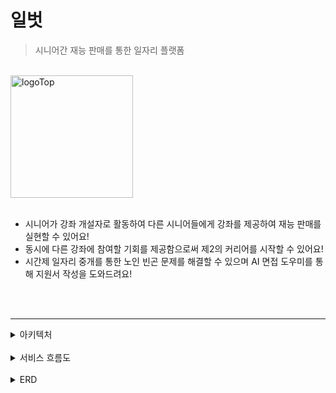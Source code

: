 # 일벗
> 시니어간 재능 판매를 통한 일자리 플랫폼

<br>


  <img width="196" alt="logoTop" src="https://github.com/job-buddy/.github/assets/67156494/1d02a8a4-8587-4852-95aa-adb460b1676e" width=500>

<br>

<br>

- 시니어가 강좌 개설자로 활동하여 다른 시니어들에게 강좌를 제공하여 재능 판매를 실현할 수 있어요!
- 동시에 다른 강좌에 참여할 기회를 제공함으로써 제2의 커리어를 시작할 수 있어요!
- 시간제 일자리 중개를 통한 노인 빈곤 문제를 해결할 수 있으며 AI 면접 도우미를 통해 지원서 작성을 도와드려요!


<br>

<br>

---



<details>
<summary> 아키텍처 </summary>

![image](https://github.com/job-buddy/.github/assets/67156494/e98995ca-a297-437d-b2de-a2efa3cc188f)

</details>


<br>


<details>
  <summary> 서비스 흐름도 </summary>

![image](https://github.com/job-buddy/.github/assets/67156494/2007ad1b-8e5d-4e71-b025-dbded81357f6)
</details>

<br>

<details>
<summary>ERD </summary>
  
![image](https://github.com/job-buddy/.github/assets/67156494/731a8355-ae94-4863-a8da-1c46368e27c9)
</details>

<br>
<br>

